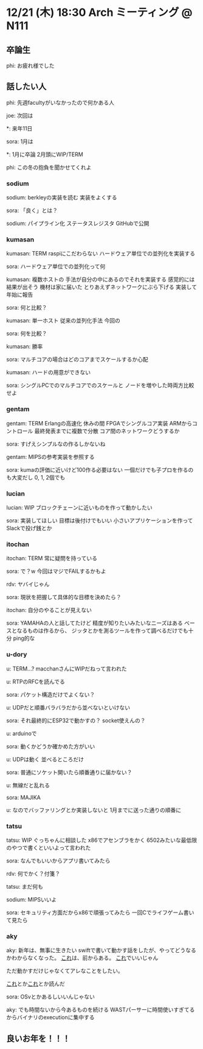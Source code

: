 # 12/21 (木) 18:30 Arch ミーティング @ N111

## 卒論生
phi:
お疲れ様でした

## 話したい人
phi:
先週facultyがいなかったので何かある人

joe:
次回は

\*:
来年11日

sora:
1月は

\*:
1月に卒論
2月頭にWIP/TERM

phi:
この冬の抱負を聞かせてくれよ

### sodium
sodium:
berkleyの実装を読む
実装をよくする

sora:
「良く」とは？

sodium:
パイプライン化
ステータスレジスタ
GitHubで公開

### kumasan
kumasan:
TERM
raspiにこだわらない
ハードウェア単位での並列化を実装する

sora:
ハードウェア単位での並列化って何

kumasan:
複数ホストの
手法が自分の中にあるのでそれを実装する
感覚的には結果が出そう
機材は家に届いた
とりあえずネットワークにぶら下げる
実装して年始に報告

sora:
何と比較？

kumasan:
単一ホスト
従来の並列化手法
今回の

sora:
何を比較？

kumasan:
勝率

sora:
マルチコアの場合はどのコアまでスケールするか心配

kumasan:
ハードの用意ができない

sora:
シングルPCでのマルチコアでのスケールと
ノードを増やした時両方比較せよ

### gentam
gentam:
TERM
Erlangの高速化
休みの間 FPGAでシングルコア実装
ARMからコントロール
最終発表までに複数で分散
コア間のネットワークどうするか

sora:
すげえシンプルなの作るしかないね

gentam:
MIPSの参考実装を参照する

sora:
kumaの評価に近いけど100作る必要はない
一個だけでも子プロを作るのも大変だし
0, 1, 2個でも

### lucian
lucian:
WIP
ブロックチェーンに近いものを作って動かしたい

sora:
実装してほしい
目標は後付けでもいい
小さいアプリケーションを作って
Slackで投げ銭とか

### itochan
itochan:
TERM
常に疑問を持っている

sora:
で？w
今回はマジでFAILするかもよ

rdv:
ヤバイじゃん

sora:
現状を把握して具体的な目標を決めたら？

itochan:
自分のやることが見えない

sora:
YAMAHAの人と話してたけど
精度が知りたいみたいなニーズはある
ベースとなるものは作るから、
ジッタとかを測るツールを作って調べるだけでも十分
ping的な

### u-dory
u:
TERM...?
macchanさんにWIPだねって言われた

u:
RTPのRFCを読んでる

sora:
パケット構造だけでよくない？

u:
UDPだと順番バラバラだから並べないといけない

sora:
それ最終的にESP32で動かすの？
socket使えんの？

u:
arduinoで

sora:
動くかどうか確かめた方がいい

u:
UDPは動く
並べるところだけ

sora:
普通にソケット開いたら順番通りに届かない？

u:
無線だと乱れる

sora:
MAJIKA

u:
なのでバッファリングとか実装しないと
1月までに送った通りの順番に

### tatsu
tatsu:
WIP
ぐっちゃんに相談した
x86でアセンブラをかく
6502みたいな最低限のやつで書くといいよって言われた

sora:
なんでもいいからアプリ書いてみたら

rdv:
何でかく？付箋？

tatsu:
まだ何も

sodium:
MIPSいいよ

sora:
セキュリティ方面だからx86で頑張ってみたら
一回Cでライフゲーム書いて見たら

### aky

aky:
新年は、無事に生きたい
swiftで書いて動かす話をしたが、やってどうなるかわからなくなった。
[これ](https://github.com/WebAssembly/wasm-jit-prototype)は、前からある。
[これ](https://sfc-rg.slack.com/archives/C03AE1N5Q/p1513418996000089)でいいじゃん

ただ動かすだけじゃなくてアレなことをしたい。

[これ](http://www.usenix.org/legacy/event/usenix05/tech/freenix/full_papers/bellard/bellard.pdf)とか[これ](http://www.fujitsu.com/downloads/JP/archive/imgjp/jmag/vol62-1/paper18.pdf)とか読んだ

sora:
OSvとかあるしいいんじゃない

aky:
でも時間ないから今あるものを続ける
WASTパーサーに時間使いすぎてるからバイナリのexecutionに集中する

## 良いお年を！！！

